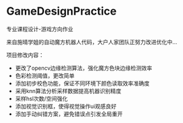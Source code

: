 # GameDesignPractice
专业课程设计-游戏方向作业

来自施晴学姐的自动魔方机器人代码，大户人家团队正努力改进优化中...

项目修改内容：

- 更改了opencv边缘检测算法，强化魔方色块边缘检测效率
- 色彩检测阈值，更改简单
- 添加初步校色功能，保证不同环境下颜色读取效率准确度
- 采用knn算法分析采样数据提高机器识别精度
- 采样hsl次数/空间强化
- 添加视觉识别框，使得视觉操作ui观感良好
- 添加手动纠错方案，避免错误点引发全局重开